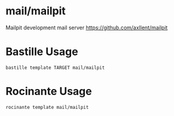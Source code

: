 # mail/mailpit
Mailpit development mail server
https://github.com/axllent/mailpit

# Bastille Usage
```shell
bastille template TARGET mail/mailpit
```

# Rocinante Usage
```shell
rocinante template mail/mailpit
```
